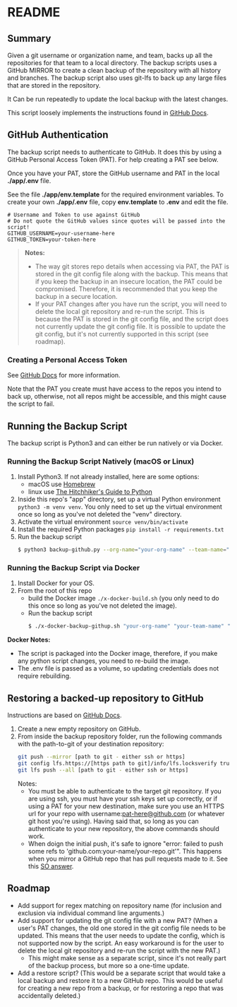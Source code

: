 # README

## Summary

Given a git username or organization name, and team, backs up all the repositories for that team to a local directory. The backup scripts uses a GitHub MIRROR to create a clean backup of the repository with all history and branches. The backup script also uses git-lfs to back up any large files that are stored in the repository.

It Can be run repeatedly to update the local backup with the latest changes.

This script loosely implements the instructions found in [GitHub Docs](https://docs.github.com/en/repositories/creating-and-managing-repositories/duplicating-a-repository#mirroring-a-repository).

## GitHub Authentication

The backup script needs to authenticate to GitHub. It does this by using a GitHub Personal Access Token (PAT). For help creating a PAT see below.

Once you have your PAT, store the GitHub username and PAT in the local **./app/.env** file.

See the file **./app/env.template** for the required environment variables. To create your own **./app/.env** file, copy **env.template** to **.env** and edit the file.

```text
# Username and Token to use against GitHub
# Do not quote the GitHub values since quotes will be passed into the script!
GITHUB_USERNAME=your-username-here
GITHUB_TOKEN=your-token-here
```

> **Notes:** 
> - The way git stores repo details when accessing via PAT, the PAT is stored in the git config file along with the backup. This means that if you keep the backup in an insecure location, the PAT could be compromised. Therefore, it is recommended that you keep the backup in a secure location.
> - If your PAT changes after you have run the script, you will need to delete the local git repository and re-run the script. This is because the PAT is stored in the git config file, and the script does not currently update the git config file. It is possible to update the git config, but it's not currently supported in this script (see roadmap).

### Creating a Personal Access Token

See [GitHub Docs](https://docs.github.com/en/authentication/keeping-your-account-and-data-secure/managing-your-personal-access-tokens) for more information.

Note that the PAT you create must have access to the repos you intend to back up, otherwise, not all repos might be accessible, and this might cause the script to fail.

## Running the Backup Script

The backup script is Python3 and can either be run natively or via Docker.

### Running the Backup Script Natively (macOS or Linux)

1. Install Python3. If not already installed, here are some options:
   - macOS use [Homebrew](https://brew.sh/)
   - linux use [The Hitchhiker's Guide to Python](https://docs.python-guide.org/starting/install3/linux/)
2. Inside this repo's "app" directory, set up a virtual Python environment `python3 -m venv venv`. You only need to set up the virtual environment once so long as you've not deleted the "venv" directory.
3. Activate the virtual environment `source venv/bin/activate`
4. Install the required Python packages `pip install -r requirements.txt`
5. Run the backup script 
   ```bash
   $ python3 backup-github.py --org-name="your-org-name" --team-name="your-team-name" --repos-directory="/full/path/to/your/repos/backup/directory"`
   ```

### Running the Backup Script via Docker

1. Install Docker for your OS.
2. From the root of this repo
   - build the Docker image `./x-docker-build.sh` (you only need to do this once so long as you've not deleted the image).
   - Run the backup script
      ```bash
      $ ./x-docker-backup-githup.sh "your-org-name" "your-team-name" "/full/path/to/your/repos/backup/directory"
      ```

**Docker Notes:**
- The script is packaged into the Docker image, therefore, if you make any python script changes, you need to re-build the image.
- The .env file is passed as a volume, so updating credentials does not require rebuilding.

## Restoring a backed-up repository to GitHub

Instructions are based on [GitHub Docs](https://docs.github.com/en/repositories/creating-and-managing-repositories/duplicating-a-repository#mirroring-a-repository).

1. Create a new empty repository on GitHub.
2. From inside the backup repository folder, run the following commands with the path-to-git of your destination repository:
    ```bash
    git push --mirror [path to git - either ssh or https]
    git config lfs.https://[https path to git]/info/lfs.locksverify true
    git lfs push --all [path to git - either ssh or https]
    ```
   Notes:
   - You must be able to authenticate to the target git repository.  If you are using ssh, you must have your ssh keys set up correctly, or if using a PAT for your new destination, make sure you use an HTTPS url for your repo with username:pat-here@github.com (or whatever git host you're using). Having said that, so long as you can authenticate to your new repository, the above commands should work.
   - When doign the initial push, it's safe to ignore "error: failed to push some refs to 'github.com:your-name/your-repo.git'". This happens when you mirror a GitHub repo that has pull requests made to it. See this [SO answer](https://stackoverflow.com/questions/34265266/remote-rejected-errors-after-mirroring-a-git-repository).

## Roadmap

- Add support for regex matching on repository name (for inclusion and exclusion via individual command line arguments.)
- Add support for updating the git config file with a new PAT? (When a user's PAT changes, the old one stored in the git config file needs to be updated. This means that the user needs to update the config, which is not supported now by the script. An easy workaround is for the user to delete the local git repository and re-run the script with the new PAT.)
  - This might make sense as a separate script, since it's not really part of the backup process, but more so a one-time update. 
- Add a restore script? (This would be a separate script that would take a local backup and restore it to a new GitHub repo. This would be useful for creating a new repo from a backup, or for restoring a repo that was accidentally deleted.)